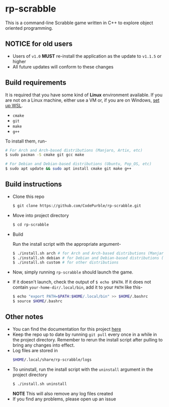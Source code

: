 # rp-scrabble
This is a command-line Scrabble game written in C++ to explore object oriented
programming.

## NOTICE for old users 
* Users of `v1.0` **MUST** re-install the application as the update to `v1.1.5` or higher 
* All future updates will conform to these changes

## Build requirements
It is required that you have some kind of **Linux** environment available. If you
are not on a Linux machine, either use a VM or, if you are on Windows, [set up
WSL](https://docs.microsoft.com/en-us/windows/wsl/install-win10).

* `cmake`
* `git`
* `make`
* `g++`

To install them, run-

```sh
# For Arch and Arch-based distributions (Manjaro, Artix, etc)
$ sudo pacman -S cmake git gcc make

# For Debian and Debian-based distributions (Ubuntu, Pop_OS, etc)
$ sudo apt update && sudo apt install cmake git make g++
```

## Build instructions
* Clone this repo
    ```sh
    $ git clone https://github.com/CodePurble/rp-scrabble.git
    ```

* Move into project directory
    ```sh
    $ cd rp-scrabble
    ```

* Build

    Run the install script with the appropriate argument-
    ```sh
    $ ./install.sh arch # for Arch and Arch-based distributions (Manjaro, Artix, etc)
    $ ./install.sh debian # for Debian and Debian-based distributions (Ubuntu, Pop_OS, etc)
    $ ./install.sh custom # for other distributions
    ```
* Now, simply running `rp-scrabble` should launch the game.
* If it doesn't launch, check the output of `$ echo $PATH`. If it does not contain `your-home-dir/.local/bin`, add it to your `PATH` like this-
    ```sh
    $ echo "export PATH=$PATH:$HOME/.local/bin" >> $HOME/.bashrc
    $ source $HOME/.bashrc
    ```

## Other notes
* You can find the documentation for this project [here](https://codepurble.github.io/rp-scrabble/)
* Keep the repo up to date by running `git pull` every once in a while in the project directory. Remember to rerun the install script after pulling to bring any changes into effect.
* Log files are stored in
    ```sh
    $HOME/.local/share/rp-scrabble/logs
    ```
* To uninstall, run the install script with the `uninstall` argument in the project directory
    ```sh
    $ ./install.sh uninstall
    ```
    **NOTE** This will also remove any log files created
* If you find any problems, please open up an issue

